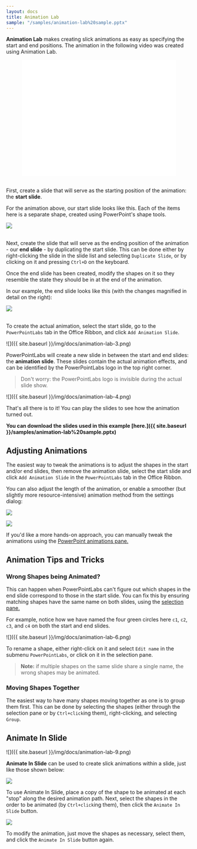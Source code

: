 ```yaml
---
layout: docs
title: Animation Lab
sample: "/samples/animation-lab%20sample.pptx"
---
```


**Animation Lab** makes creating slick animations as easy as specifying the start and end positions. The animation in the following video was created using Animation Lab.

<iframe style="display: block; margin-left: auto; margin-right: auto;" width="420" height="315" src="//www.youtube-nocookie.com/embed/tX381vX8D6M?rel=0" frameborder="0" allowfullscreen></iframe>

<br/>First, create a slide that will serve as the starting position of the animation: the **start slide**.

For the animation above, our start slide looks like this. Each of the items here is a separate shape, created using PowerPoint's shape tools.

<p>
<img class="box-shadow" src="{{ site.baseurl }}/img/docs/animation-lab-1.png" />
</p>

<br/>Next, create the slide that will serve as the ending position of the animation - our **end slide** - by duplicating the start slide. This can be done either by right-clicking the slide in the slide list and selecting
`Duplicate Slide`, or by clicking on it and pressing `Ctrl+D` on the keyboard.

Once the end slide has been created, modify the shapes on it so they resemble the state they should be in at the end of the animation.

In our example, the end slide looks like this (with the changes magnified in detail on the right):

<p>
<img class="box-shadow" src="{{ site.baseurl }}/img/docs/animation-lab-2.png" />
</p>

<br />To create the actual animation, select the start slide, go to the `PowerPointLabs`
tab in the Office Ribbon, and click `Add Animation Slide`.

![]({{ site.baseurl }}/img/docs/animation-lab-3.png)

PowerPointLabs will create a new slide in between the start and end slides: the **animation slide**. 
These slides contain the actual animation effects, and can be identified by the PowerPointLabs logo in the top right corner.

>Don't worry: the PowerPointLabs logo is invisible during the actual slide show.

![]({{ site.baseurl }}/img/docs/animation-lab-4.png)

That's all there is to it! You can play the slides to see how the animation turned out.

**You can download the slides used in this example [here.]({{ site.baseurl }}/samples/animation-lab%20sample.pptx)**

## <a class="anchor-bookmark" id="adjust-animations"></a> Adjusting Animations

The easiest way to tweak the animations is to adjust the shapes in the start and/or end slides, then remove the animation slide, select the start slide and click `Add Animation Slide` in the `PowerPointLabs` tab in the Office Ribbon.

You can also adjust the length of the animation, or enable a smoother (but slightly more resource-intensive) animation method from the settings dialog:

<p>
  <img class="box-shadow" src="{{ site.baseurl }}/img/docs/animation-lab-10.png" />
</p>

<p>
  <img class="box-shadow" src="{{ site.baseurl }}/img/docs/animation-lab-11.png" />
</p>

If you'd like a more hands-on approach, you can manually tweak the animations using the [PowerPoint animations pane.](http://presentationsoft.about.com/od/powerpointanimations/ss/120711-change-speed-powerpoint-animation_2.htm)


## <a class="anchor-bookmark" id="animation-tips-tricks"></a> Animation Tips and Tricks

### <a class="anchor-bookmark" id="wrong-shapes-animated"></a> Wrong Shapes being Animated?

This can happen when PowerPointLabs can't figure out which shapes in the end slide correspond to those in the start slide. You can fix this by ensuring matching shapes have the same name on both slides, using the [selection pane.](http://www.ellenfinkelstein.com/pptblog/the-wonderful-selection-pane-lets-you-easily-hide-objects-select-them-and-even-rename-them/)

For example, notice how we have named the four green circles here `c1`, `c2`, `c3`, and `c4` on both the start and end slides.

![]({{ site.baseurl }}/img/docs/animation-lab-6.png)

To rename a shape, either right-click on it and select `Edit name` in the submenu `PowerPointLabs`, or click on it in the selection pane.

>**Note:** if multiple shapes on the same slide share a single name, the wrong shapes may be animated.
  
### <a class="anchor-bookmark" id="move-shapes-together"></a> Moving Shapes Together

The easiest way to have many shapes moving together as one is to group them first. This can be done by selecting the shapes (either through the selection pane or by `Ctrl+click`ing them), right-clicking, and selecting `Group`.

## <a class="anchor-bookmark" id="animate-in-slide"></a> Animate In Slide
![]({{ site.baseurl }}/img/docs/animation-lab-9.png)

**Animate In Slide** can be used to create slick animations within a slide, just like those shown below:

<p>
  <img class="box-shadow slide" src="{{ site.baseurl }}/img/docs/animation-lab-7.gif" />
</p>

To use Animate In Slide, place a copy of the shape to be animated at each "stop" along the desired animation path. Next, select the shapes in the order to be animated (by `Ctrl+click`ing them), then click the `Animate In Slide` button.

<p>
  <img class="box-shadow slide" src="{{ site.baseurl }}/img/docs/animation-lab-8.png" />
</p>

To modify the animation, just move the shapes as necessary, select them, and click the `Animate In Slide` button again.
